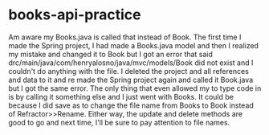 # books-api-practice
Am aware my Books.java is called that instead of Book. The first time I made the Spring project, I had made a Books.java model and then I realized my mistake and changed it to Book but I got an error that said drc/main/java/com/henryalosno/java/mvc/models/Book did not exist and I couldn't do anything with the file. I deleted the project and all references and data to it and re made the Spring project again and called it Book.java but I got the same error. The only thing that even allowed my to type code in is by calling it something else and I just went with Books. It could be because I did save as to change the file name from Books to Book instead of Refractor>>Rename. Either way, the update and delete methods are good to go and next time, I'll be sure to pay attention to file names. 
